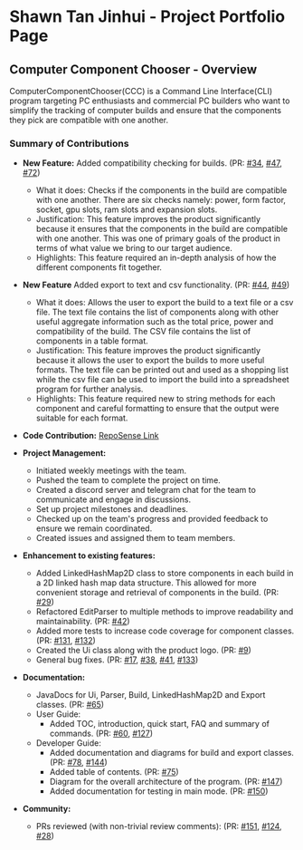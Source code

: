 # Shawn Tan Jinhui - Project Portfolio Page

## Computer Component Chooser - Overview
ComputerComponentChooser(CCC) is a Command Line Interface(CLI)
program targeting PC enthusiasts and commercial PC builders who want to simplify the tracking of computer builds
and ensure that the components they pick are compatible with one another.


### Summary of Contributions
- **New Feature:** Added compatibility checking for builds. (PR: [#34](https://github.com/AY2223S1-CS2113T-W11-2/tp/pull/34),
[#47](https://github.com/AY2223S1-CS2113T-W11-2/tp/pull/47), [#72](https://github.com/AY2223S1-CS2113T-W11-2/tp/pull/72))
    - What it does: Checks if the components in the build are compatible with one another. There are
  six checks namely: power, form factor, socket, gpu slots, ram slots and expansion slots.
    - Justification: This feature improves the product significantly because it ensures that the
    components in the build are compatible with one another. This was one of primary goals of the product
  in terms of what value we bring to our target audience.
    -  Highlights: This feature required an in-depth analysis of how the different components fit together.
- **New Feature** Added export to text and csv functionality. (PR: [#44](https://github.com/AY2223S1-CS2113T-W11-2/tp/pull/44),
 [#49](https://github.com/AY2223S1-CS2113T-W11-2/tp/pull/49))
    - What it does: Allows the user to export the build to a text file or a csv file. The text file contains the list of 
  components along with other useful aggregate information such as the total price, power and compatibility of the build.
  The CSV file contains the list of components in a table format.
    - Justification: This feature improves the product significantly because it allows the user to
    export the builds to more useful formats. The text file can be printed out and used as a shopping list while
    the csv file can be used to import the build into a spreadsheet program for further analysis.
    - Highlights: This feature required new to string methods for each component and careful formatting to ensure 
  that the output were suitable for each format.
- **Code Contribution:** [RepoSense Link](https://nus-cs2113-ay2223s1.github.io/tp-dashboard/?search=gitpancaked&breakdown=true&sort=groupTitle&sortWithin=title&since=2022-09-16&timeframe=commit&mergegroup=&groupSelect=groupByRepos&checkedFileTypes=docs~functional-code~test-code~other)
- **Project Management:**
    - Initiated weekly meetings with the team.
    - Pushed the team to complete the project on time.
    - Created a discord server and telegram chat for the team to communicate and engage in discussions.
    - Set up project milestones and deadlines.
    - Checked up on the team's progress and provided feedback to ensure we remain coordinated.
    - Created issues and assigned them to team members.

- **Enhancement to existing features:**
    - Added LinkedHashMap2D class to store components in each build in a 2D linked hash map data structure. This allowed
  for more convenient storage and retrieval of components in the build. (PR: [#29](https://github.com/AY2223S1-CS2113T-W11-2/tp/pull/29))
    - Refactored EditParser to multiple methods to improve readability and maintainability. (PR: [#42](https://github.com/AY2223S1-CS2113T-W11-2/tp/pull/42))
    - Added more tests to increase code coverage for component classes. (PR: [#131](https://github.com/AY2223S1-CS2113T-W11-2/tp/pull/131), 
  [#132](https://github.com/AY2223S1-CS2113T-W11-2/tp/pull/132))
    - Created the Ui class along with the product logo. (PR: [#9](https://github.com/AY2223S1-CS2113T-W11-2/tp/pull/9))
    - General bug fixes. (PR: [#17](https://github.com/AY2223S1-CS2113T-W11-2/tp/pull/17), [#38](https://github.com/AY2223S1-CS2113T-W11-2/tp/pull/18), 
  [#41](https://github.com/AY2223S1-CS2113T-W11-2/tp/pull/41), [#133](https://github.com/AY2223S1-CS2113T-W11-2/tp/pull/133))
- **Documentation:**
    - JavaDocs for Ui, Parser, Build, LinkedHashMap2D and Export classes. (PR: [#65](https://github.com/AY2223S1-CS2113T-W11-2/tp/pull/65))
    - User Guide:
        - Added TOC, introduction, quick start, FAQ and summary of commands. (PR: [#60](https://github.com/AY2223S1-CS2113T-W11-2/tp/pull/60), 
        [#127](https://github.com/AY2223S1-CS2113T-W11-2/tp/pull/127))
    - Developer Guide:
      - Added documentation and diagrams for build and export classes. (PR: [#78](https://github.com/AY2223S1-CS2113T-W11-2/tp/pull/78), [#144](https://github.com/AY2223S1-CS2113T-W11-2/tp/pull/144))
      - Added table of contents. (PR: [#75](https://github.com/AY2223S1-CS2113T-W11-2/tp/pull/75/files))        
      - Diagram for the overall architecture of the program. (PR: [#147](https://github.com/AY2223S1-CS2113T-W11-2/tp/pull/147))
      - Added documentation for testing in main mode. (PR: [#150](https://github.com/AY2223S1-CS2113T-W11-2/tp/pull/150))
- **Community:**
    - PRs reviewed (with non-trivial review comments): (PR: [#151](https://github.com/AY2223S1-CS2113T-W11-2/tp/pull/151), 
  [#124](https://github.com/AY2223S1-CS2113T-W11-2/tp/pull/124), [#28](https://github.com/AY2223S1-CS2113T-W11-2/tp/pull/28))